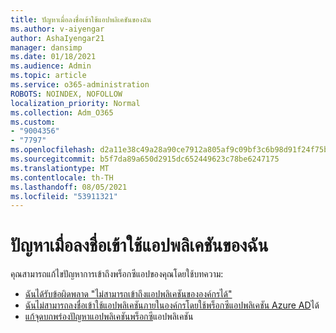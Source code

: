 ```yaml
---
title: ปัญหาเมื่อลงชื่อเข้าใช้แอปพลิเคชันของฉัน
ms.author: v-aiyengar
author: AshaIyengar21
manager: dansimp
ms.date: 01/18/2021
ms.audience: Admin
ms.topic: article
ms.service: o365-administration
ROBOTS: NOINDEX, NOFOLLOW
localization_priority: Normal
ms.collection: Adm_O365
ms.custom:
- "9004356"
- "7797"
ms.openlocfilehash: d2a11e38c49a28a90ce7912a805af9c09bf3c6b98d91f24f75bdb32192bcfa69
ms.sourcegitcommit: b5f7da89a650d2915dc652449623c78be6247175
ms.translationtype: MT
ms.contentlocale: th-TH
ms.lasthandoff: 08/05/2021
ms.locfileid: "53911321"
---
```

# <a name="problem-when-signing-in-to-my-application"></a>ปัญหาเมื่อลงชื่อเข้าใช้แอปพลิเคชันของฉัน

คุณสามารถแก้ไขปัญหาการเข้าถึงพร็อกซีแอปของคุณโดยใช้บทความ:

- [ฉันได้รับข้อผิดพลาด "ไม่สามารถเข้าถึงแอปพลิเคชันขององค์กรได้"](https://docs.microsoft.com/azure/active-directory/application-proxy-sign-in-bad-gateway-timeout-error/?WT.mc_id=UI_AAD_Enterprise_Apps_Support_L2_Overview)
- [ฉันไม่สามารถลงชื่อเข้าใช้แอปพลิเคชันภายในองค์กรโดยใช้พร็อกซีแอปพลิเคชัน Azure AD](https://docs.microsoft.com/azure/active-directory/application-sign-in-problem-on-premises-application-proxy/?WT.mc_id=UI_AAD_Apps_Sign_In_Support_L2_Proxy)ได้
- [แก้จุดบกพร่องปัญหาแอปพลิเคชันพร็อกซี](https://docs.microsoft.com/azure/active-directory/manage-apps/application-proxy-debug-apps)แอปพลิเคชัน
